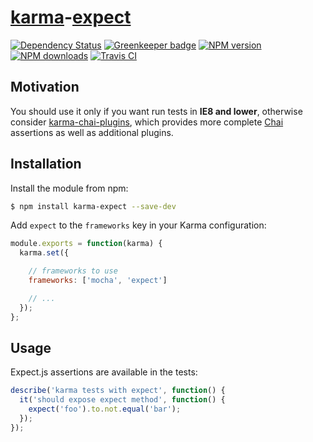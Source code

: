 [karma](http://karma-runner.github.io)-[expect](https://github.com/Automattic/expect.js)
============

[![Dependency Status](https://img.shields.io/david/princed/karma-expect.svg)](https://david-dm.org/princed/karma-expect) [![Greenkeeper badge](https://badges.greenkeeper.io/princed/karma-expect.svg)](https://greenkeeper.io/) [![NPM version](https://img.shields.io/npm/v/karma-expect.svg)](https://www.npmjs.com/package/karma-expect) [![NPM downloads](https://img.shields.io/npm/dt/karma-expect.svg)](https://www.npmjs.com/package/karma-expect) [![Travis CI](https://img.shields.io/travis/princed/karma-expect.svg)](https://travis-ci.org/princed/karma-expect)

Motivation
----------

You should use it only if you want run tests in **IE8 and lower**, otherwise consider [karma-chai-plugins](https://github.com/princed/karma-chai-plugins/), which provides more complete [Chai](http://chaijs.com/) assertions as well as additional plugins.

Installation
------------

Install the module from npm:

```sh
$ npm install karma-expect --save-dev
```

Add `expect` to the `frameworks` key in your Karma configuration:

```js
module.exports = function(karma) {
  karma.set({

    // frameworks to use
    frameworks: ['mocha', 'expect']

    // ...
  });
};
```


Usage
-----

Expect.js assertions are available in the tests:

```js
describe('karma tests with expect', function() {
  it('should expose expect method', function() {
    expect('foo').to.not.equal('bar');
  });
});
```
